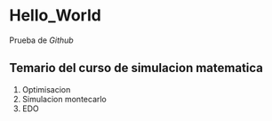 # Hello_World
Prueba de *Github*

## Temario del curso de simulacion matematica
 1. Optimisacion  
 2. Simulacion montecarlo 
 3.  EDO 
